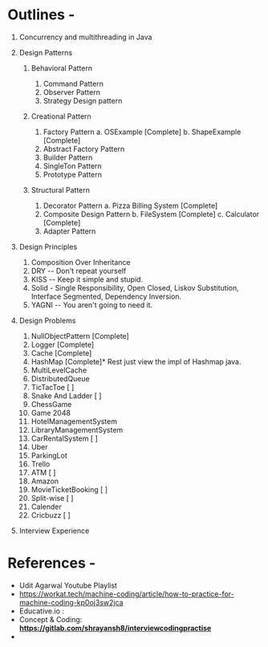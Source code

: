 
# Outlines - 

1. Concurrency and multithreading in Java
2. Design Patterns 
   1. Behavioral Pattern
      1. Command Pattern 
      2. Observer Pattern 
      3. Strategy Design pattern 
   
   2. Creational Pattern
      1. Factory Pattern
         a. OSExample  [Complete]
         b. ShapeExample  [Complete]
      2. Abstract Factory Pattern 
      3. Builder Pattern 
      4. SingleTon Pattern 
      5. Prototype Pattern 
   
   3. Structural Pattern 
      1. Decorator Pattern 
         a. Pizza Billing System [Complete]
      2. Composite Design Pattern 
         b. FileSystem [Complete]
         c. Calculator [Complete]
      3. Adapter Pattern 
   
3. Design Principles 
   1. Composition Over Inheritance
   2. DRY -- Don't repeat yourself
   3. KISS -- Keep it simple and stupid.
   4. Solid - Single Responsibility, Open Closed, Liskov Substitution, Interface Segmented, Dependency Inversion.
   5. YAGNI -- You aren't going to need it.
   
4. Design Problems
   1. NullObjectPattern [Complete]
   2. Logger [Complete]
   3. Cache [Complete]
   4. HashMap [Complete]* Rest just view the impl of Hashmap java. 
   5. MultiLevelCache
   6. DistributedQueue
   7. TicTacToe  [ ]
   8. Snake And Ladder [ ]
   9. ChessGame 
   10. Game 2048
   11. HotelManagementSystem
   12. LibraryManagementSystem 
   13. CarRentalSystem [ ]
   14. Uber
   15. ParkingLot
   16. Trello 
   17. ATM [ ]
   18. Amazon 
   19. MovieTicketBooking [ ]
   20. Split-wise [ ]
   21. Calender
   22. Cricbuzz [ ]

6. Interview Experience
   


# References - 
* Udit Agarwal Youtube Playlist 
* https://workat.tech/machine-coding/article/how-to-practice-for-machine-coding-kp0oj3sw2jca
* Educative.io :
* Concept & Coding:  **https://gitlab.com/shrayansh8/interviewcodingpractise**
* 